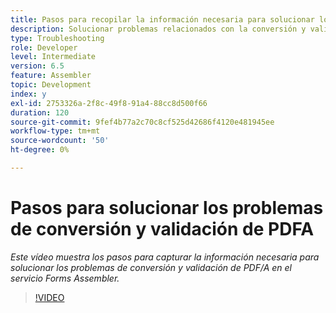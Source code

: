 ```yaml
---
title: Pasos para recopilar la información necesaria para solucionar los problemas del PDF/A
description: Solucionar problemas relacionados con la conversión y validación del ensamblador
type: Troubleshooting
role: Developer
level: Intermediate
version: 6.5
feature: Assembler
topic: Development
index: y
exl-id: 2753326a-2f8c-49f8-91a4-88cc8d500f66
duration: 120
source-git-commit: 9fef4b77a2c70c8cf525d42686f4120e481945ee
workflow-type: tm+mt
source-wordcount: '50'
ht-degree: 0%

---
```


# Pasos para solucionar los problemas de conversión y validación de PDFA

*Este vídeo muestra los pasos para capturar la información necesaria para solucionar los problemas de conversión y validación de PDF/A en el servicio Forms Assembler.*

>[!VIDEO](https://video.tv.adobe.com/v/335518?quality=12&learn=on)
